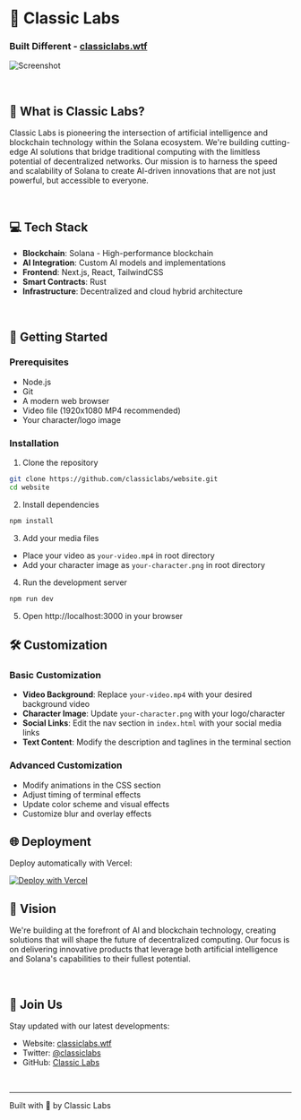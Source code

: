 # 💬 Classic Labs
### Built Different - [classiclabs.wtf](https://www.classiclabs.wtf)
![Screenshot](your-screenshot.jpg)

<br>

## 🎯 What is Classic Labs?
Classic Labs is pioneering the intersection of artificial intelligence and blockchain technology within the Solana ecosystem. We're building cutting-edge AI solutions that bridge traditional computing with the limitless potential of decentralized networks. Our mission is to harness the speed and scalability of Solana to create AI-driven innovations that are not just powerful, but accessible to everyone.

<br>

## 💻 Tech Stack
- **Blockchain**: Solana - High-performance blockchain
- **AI Integration**: Custom AI models and implementations
- **Frontend**: Next.js, React, TailwindCSS
- **Smart Contracts**: Rust
- **Infrastructure**: Decentralized and cloud hybrid architecture

<br>

## 🚀 Getting Started

### Prerequisites
* Node.js
* Git
* A modern web browser
* Video file (1920x1080 MP4 recommended)
* Your character/logo image

### Installation
1. Clone the repository
```bash
git clone https://github.com/classiclabs/website.git
cd website
```

2. Install dependencies
```bash
npm install
```

3. Add your media files
- Place your video as `your-video.mp4` in root directory
- Add your character image as `your-character.png` in root directory

4. Run the development server
```bash
npm run dev
```

5. Open http://localhost:3000 in your browser

## 🛠️ Customization

### Basic Customization
* **Video Background**: Replace `your-video.mp4` with your desired background video
* **Character Image**: Update `your-character.png` with your logo/character
* **Social Links**: Edit the nav section in `index.html` with your social media links
* **Text Content**: Modify the description and taglines in the terminal section

### Advanced Customization
* Modify animations in the CSS section
* Adjust timing of terminal effects
* Update color scheme and visual effects
* Customize blur and overlay effects

## 🌐 Deployment

Deploy automatically with Vercel:

[![Deploy with Vercel](https://vercel.com/button)](https://vercel.com/new/clone?repository-url=https%3A%2F%2Fgithub.com%2Fclassiclabs%2Fwebsite)

## 🔮 Vision
We're building at the forefront of AI and blockchain technology, creating solutions that will shape the future of decentralized computing. Our focus is on delivering innovative products that leverage both artificial intelligence and Solana's capabilities to their fullest potential.

<br>

## 🤝 Join Us
Stay updated with our latest developments:
- Website: [classiclabs.wtf](https://www.classiclabs.wtf)
- Twitter: [@classiclabs](https://twitter.com/yourusername)
- GitHub: [Classic Labs](https://github.com/yourusername)

<br>

---
Built with 🔮 by Classic Labs
